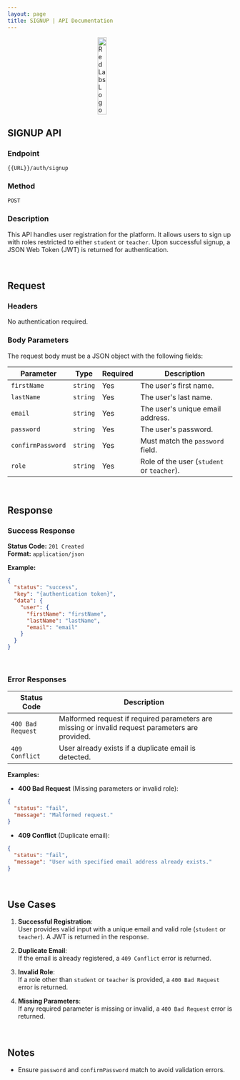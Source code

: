 ```yaml
---
layout: page
title: SIGNUP | API Documentation
---
```


<style>
    .image-container {
        display: flex;
        align-items: center;
        justify-content: center;
    }
    .transparent-image {
        width: 20%;
        background: none;
    }
</style>

<div class="image-container">
    <img src="/img/Logo.png" alt="RedLabs Logo" class="transparent-image" />
</div>

## SIGNUP API

### **Endpoint**

`{{URL}}/auth/signup`

### **Method**

`POST`

### **Description**

This API handles user registration for the platform. It allows users to sign up with roles restricted to either `student` or `teacher`. Upon successful signup, a JSON Web Token (JWT) is returned for authentication.

<br />

## **Request**

### **Headers**

No authentication required.

### **Body Parameters**

The request body must be a JSON object with the following fields:

| Parameter         | Type     | Required | Description                                |
| ----------------- | -------- | -------- | ------------------------------------------ |
| `firstName`       | `string` | Yes      | The user's first name.                     |
| `lastName`        | `string` | Yes      | The user's last name.                      |
| `email`           | `string` | Yes      | The user's unique email address.           |
| `password`        | `string` | Yes      | The user's password.                       |
| `confirmPassword` | `string` | Yes      | Must match the `password` field.           |
| `role`            | `string` | Yes      | Role of the user (`student` or `teacher`). |

<br />

## **Response**

### **Success Response**

**Status Code:** `201 Created`  
**Format:** `application/json`

**Example:**

```json
{
  "status": "success",
  "key": "{authentication token}",
  "data": {
    "user": {
      "firstName": "firstName",
      "lastName": "lastName",
      "email": "email"
    }
  }
}
```

<br />

### **Error Responses**

| **Status Code**   | **Description**                                                                                  |
| ----------------- | ------------------------------------------------------------------------------------------------ |
| `400 Bad Request` | Malformed request if required parameters are missing or invalid request parameters are provided. |
| `409 Conflict`    | User already exists if a duplicate email is detected.                                            |

**Examples:**

- **400 Bad Request** (Missing parameters or invalid role):

```json
{
  "status": "fail",
  "message": "Malformed request."
}
```

- **409 Conflict** (Duplicate email):

```json
{
  "status": "fail",
  "message": "User with specified email address already exists."
}
```

<br />

## **Use Cases**

1. **Successful Registration**:  
   User provides valid input with a unique email and valid role (`student` or `teacher`). A JWT is returned in the response.

2. **Duplicate Email**:  
   If the email is already registered, a `409 Conflict` error is returned.

3. **Invalid Role**:  
   If a role other than `student` or `teacher` is provided, a `400 Bad Request` error is returned.

4. **Missing Parameters**:  
   If any required parameter is missing or invalid, a `400 Bad Request` error is returned.

<br />

## **Notes**

- Ensure `password` and `confirmPassword` match to avoid validation errors.
